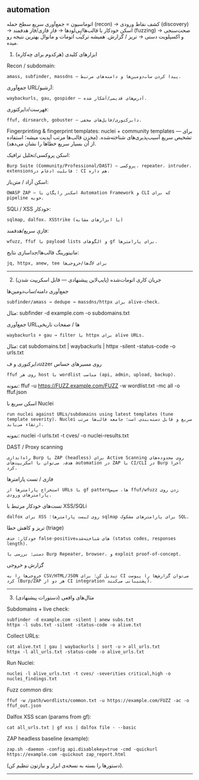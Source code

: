 ## automation

اتوماسیون = جمع‌آوری سریع سطح حمله (recon) → کشف نقاط ورودی (discovery) → اسکن خودکار با قالب‌ها/پِی‌لودها → فاز فازی/فاز هدفمند (fuzzing) → صحت‌سنجی و اکسپلویت دستی → تریز / گزارش. همیشه ترکیب اتومات و مانوال بهترین نتیجه رو میده.

1) ابزارهای کلیدی (هرکدوم برای چه‌کاره)

Recon / subdomain:
```
amass, subfinder, massdns — پیدا کردن ساب‌دومین‌ها و دامنه‌های مرتبط.
```
جمع‌آوری URL/آرشیو:
```
waybackurls, gau, gospider — آدرس‌های قدیمی/آشکار شده.
```
فهرست‌/دایرکتوری:
```
ffuf, dirsearch, gobuster — دایرکتوری/فایل‌های مخفی.
```
Fingerprinting & fingerprint templates: nuclei + community templates — برای تشخیص سریع آسیب‌پذیری‌های شناخته‌شده. (مخزن قالب‌ها مرتب آپدیت میشه؛ استفاده از آن بسیار سریع خطاها را نشان می‌دهد). 

اسکن پروکسی/تحلیل ترافیک: 
```
Burp Suite (Community/Professional/DAST) — پروکسی، repeater، intruder، extensions؛ قابلیت ادغام در CI هم داره. 
```


اسکن آزاد / متن‌باز:
```
OWASP ZAP — اسکنر رایگان با Automation Framework و CLI که برای pipeline خوبه. 
```


SQLi / XSS خودکار:
```
sqlmap, dalfox، XSStrike (یا ابزارهای مشابه)
```

فازیِ سریع/هدفمند:
```
wfuzz, ffuf با payload lists و الگوهای gf برای پارامترها.
```
مانیتورینگ قالب‌ها/جداسازی نتایج:
```
jq, httpx, anew, tee برای لاگ‌ها/خروجی‌ها
```


---


2) جریان کاری اتومات‌شده (پایپ‌لاین پیشنهادی — قابل اسکریپت شدن)

جمع‌آوری دامنه/ساب‌دومین‌ها

```
subfinder/amass → dedupe → massdns/httpx برای alive-check.
```
مثال: subfinder -d example.com -o subdomains.txt

جمع‌آوری URLها / صفحات تاریخی
```
waybackurls + gau → filter با httpx برای alive URLs.
```
مثال: cat subdomains.txt | waybackurls | httpx -silent -status-code -o urls.txt

دایرکتوری و فuzzer روی مسیرهای حساس
```
ffuf روی هر host با wordlist مناسب (api, admin, upload, backup).
```
نمونه: ffuf -u https://FUZZ.example.com/FUZZ -w wordlist.txt -mc all -o ffuf.json

اسکن سریع با Nuclei
```
run nuclei against URLs/subdomains using latest templates (tune template severity). Nuclei سریع و قابل دسته‌بندی است؛ جامعه قالب‌ها مرتب ارتقاء می‌یابد. 
```

نمونه: nuclei -l urls.txt -t cves/ -o nuclei-results.txt

DAST / Proxy scanning

```
راه‌اندازی Burp یا ZAP (headless) برای Active Scanning روی محدوده‌های هدف. می‌توان با اسکریپت‌های automation در ZAP یا CI/CLI در Burp اجرا کرد. 
```

فازی / تست پارامترها
```
استخراج پارامترها از URLs با gf pattern‌ها، سپس ffuf/wfuzz زدن روی پارامترهای ورودی.
```
تست‌های خودکار مرتبط با XSS/SQLi
```
dalfox برای XSS روی لیست پارامترها؛ sqlmap برای پارامترهای مشکوک SQL.
```
تریز و کاهش خطا (triage)
```
خودکار: حذف false-positiveهای شناخته‌شده (status codes, responses length).

دستی: بررسی با Burp Repeater, browser، و exploit proof-of-concept.
```
گزارش و خروجی
```
خروجی‌ها را به CSV/HTML/JSON تبدیل کن؛ برای CI می‌توان گزارش‌ها را پیوست کرد (Burp/ZAP هر دو از CI integration پشتیبانی می‌کنند).
```


---

3) مثال‌های واقعی (دستورات پیشنهادی)

Subdomains + live check:
```
subfinder -d example.com -silent | anew subs.txt
httpx -l subs.txt -silent -status-code -o alive.txt
```

Collect URLs:
```
cat alive.txt | gau | waybackurls | sort -u > all_urls.txt
httpx -l all_urls.txt -status-code -o alive_urls.txt
```

Run Nuclei:
```
nuclei -l alive_urls.txt -t cves/ -severities critical,high -o nuclei_findings.txt
```

Fuzz common dirs:
```
ffuf -w /path/wordlists/common.txt -u https://example.com/FUZZ -ac -o ffuf_out.json
```

Dalfox XSS scan (params from gf):
```
cat all_urls.txt | gf xss | dalfox file - --basic
```

ZAP headless baseline (example):
```
zap.sh -daemon -config api.disablekey=true -cmd -quickurl https://example.com -quickout zap_report.html
```

(دستورها را بسته به نسخه‌ی ابزار و نیازتون تنظیم کن).

---

